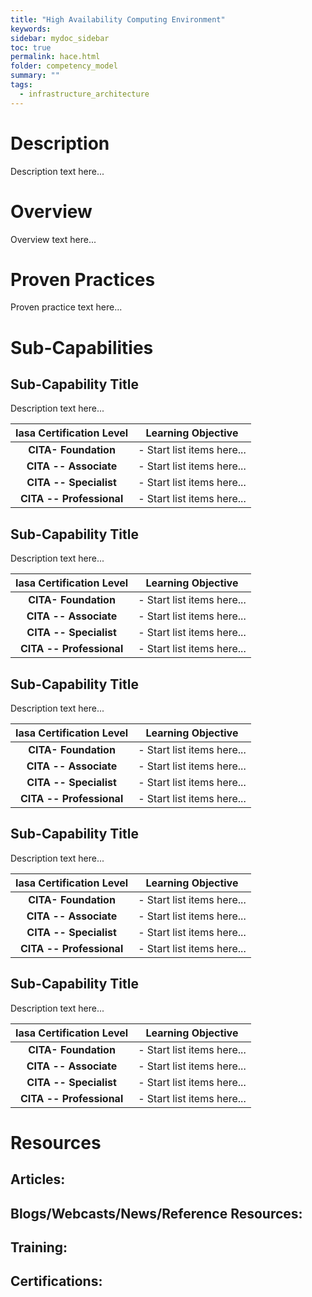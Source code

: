 ```yaml
---
title: "High Availability Computing Environment"
keywords: 
sidebar: mydoc_sidebar
toc: true
permalink: hace.html
folder: competency_model
summary: ""
tags:
  - infrastructure_architecture
---
```


# Description

Description text here...

# Overview

Overview text here...

# Proven Practices

Proven practice text here...

# Sub-Capabilities

## Sub-Capability Title

Description text here...

| **Iasa Certification Level** | **Learning Objective** |
| :-: | :-: |
| **CITA- Foundation** | -   Start list items here...
| **CITA -- Associate** | -   Start list items here...
| **CITA -- Specialist** | -   Start list items here...
| **CITA -- Professional** | -   Start list items here... 

## Sub-Capability Title

Description text here...

| **Iasa Certification Level** | **Learning Objective** |
| :-: | :-: |
| **CITA- Foundation** | -   Start list items here...
| **CITA -- Associate** | -   Start list items here...
| **CITA -- Specialist** | -   Start list items here...
| **CITA -- Professional** | -   Start list items here...

## Sub-Capability Title

Description text here...

| **Iasa Certification Level** | **Learning Objective** |
| :-: | :-: |
| **CITA- Foundation** | -   Start list items here...
| **CITA -- Associate** | -   Start list items here...
| **CITA -- Specialist** | -   Start list items here...
| **CITA -- Professional** | -   Start list items here...

## Sub-Capability Title

Description text here...

| **Iasa Certification Level** | **Learning Objective** |
| :-: | :-: |
| **CITA- Foundation** | -   Start list items here...
| **CITA -- Associate** | -   Start list items here...
| **CITA -- Specialist** | -   Start list items here...
| **CITA -- Professional** | -   Start list items here...

## Sub-Capability Title

Description text here...

| **Iasa Certification Level** | **Learning Objective** |
| :-: | :-: |
| **CITA- Foundation** | -   Start list items here...
| **CITA -- Associate** | -   Start list items here...
| **CITA -- Specialist** | -   Start list items here... 
| **CITA -- Professional** | -   Start list items here...

# Resources

## **Articles:**

## **Blogs/Webcasts/News/Reference Resources:**

## **Training:**

## **Certifications:**
